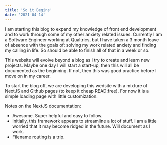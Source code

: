 ```yaml
---
title: 'So it Begins'
date: '2021-04-14'
---
```


I am starting this blog to expand my knowledge of front end development and to work through some of my other anxiety related issues. Currently I am a Software Engineer working at Qualtrics, but I have taken a 3 month leave of absence with the goals of: solving my work related anxiety and finding my calling in life. So should be able to finish all of that in a week or so.

This website will evolve beyond a blog as I try to create and learn new projects. Maybe one day I will start a start-up, then this will all be documented as the beginning. If not, then this was good practice before I move on in my career.

To start the blog off, we are developing this wedsite with a mixture of NextJS and Github pages (to keep it cheap READ:free). For now it is a simple loading page with little customization. 

Notes on the NextJS documentation:
- Awesome. Super helpful and easy to follow.
- Initially, this framework appears to streamline a lot of stuff. I am a little worried that it may become ridged in the future. Will document as I work.
- Filename routing is a trip. 